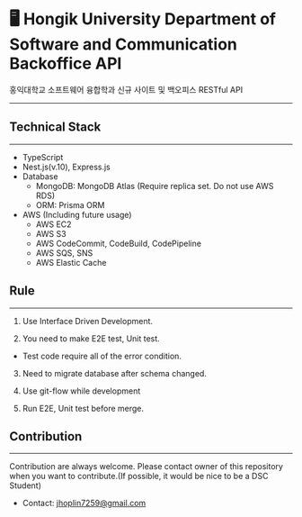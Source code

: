 # 🖥️ Hongik University Department of Software and Communication Backoffice API

홍익대학교 소프트웨어 융합학과 신규 사이트 및 백오피스 RESTful API

---

## Technical Stack

---

- TypeScript
- Nest.js(v.10), Express.js
- Database
  - MongoDB: MongoDB Atlas (Require replica set. Do not use AWS RDS)
  - ORM: Prisma ORM
- AWS (Including future usage)
  - AWS EC2
  - AWS S3
  - AWS CodeCommit, CodeBuild, CodePipeline
  - AWS SQS, SNS
  - AWS Elastic Cache

## Rule

---

1. Use Interface Driven Development.

2. You need to make E2E test, Unit test.

- Test code require all of the error condition.

3. Need to migrate database after schema changed.

4. Use git-flow while development

5. Run E2E, Unit test before merge.

## Contribution

---

Contribution are always welcome. Please contact owner of this repository when you want to contribute.(If possible, it would be nice to be a DSC Student)

- Contact: jhoplin7259@gmail.com
